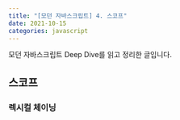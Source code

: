 ```yaml
---
title: "[모던 자바스크립트] 4. 스코프"
date: 2021-10-15
categories: javascript
---
```


모던 자바스크립트 Deep Dive를 읽고 정리한 글입니다.

## 스코프
### 렉시컬 체이닝
